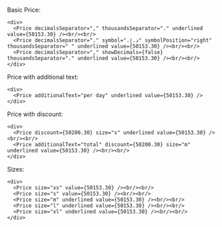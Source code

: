 Basic Price:

    <div>
      <Price decimalsSeparator="," thousandsSeparator="." underlined value={50153.30} /><br/><br/>
      <Price decimalsSeparator="." symbol="د.إ.‏" symbolPosition="right" thousandsSeparator=" " underlined value={50153.30} /><br/><br/>
      <Price decimalsSeparator="," showDecimals={false} thousandsSeparator="." underlined value={50153.30} /><br/><br/>
    </div>

Price with additional text:

    <div>
      <Price additionalText="per day" underlined value={50153.30} />
    </div>

Price with discount:

    <div>
      <Price discount={50200.30} size="s" underlined value={50153.30} /><br/><br/>
      <Price additionalText="total" discount={50200.30} size="m" underlined value={50153.30} /><br/><br/>
    </div>

Sizes:

    <div>
      <Price size="xs" value={50153.30} /><br/><br/>
      <Price size="s" value={50153.30} /><br/><br/>
      <Price size="m" underlined value={50153.30} /><br/><br/>
      <Price size="l" underlined value={50153.30} /><br/><br/>
      <Price size="xl" underlined value={50153.30} /><br/><br/>
    </div>
